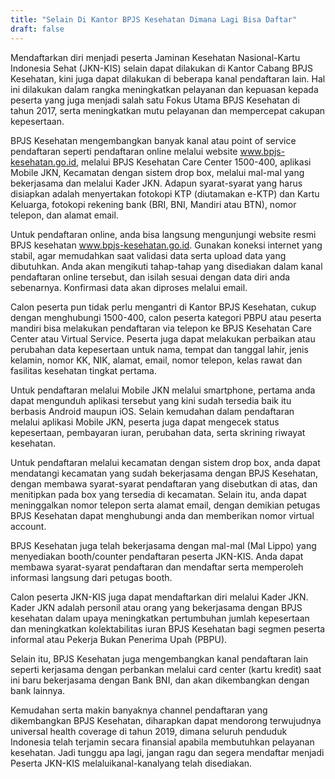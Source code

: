 ```yaml
---
title: "Selain Di Kantor BPJS Kesehatan Dimana Lagi Bisa Daftar"
draft: false
---
```


Mendaftarkan diri menjadi peserta Jaminan Kesehatan Nasional-Kartu Indonesia Sehat (JKN-KIS) selain dapat dilakukan di Kantor Cabang BPJS Kesehatan, kini juga dapat dilakukan di beberapa kanal pendaftaran lain. Hal ini dilakukan dalam rangka meningkatkan pelayanan dan kepuasan kepada peserta yang juga menjadi salah satu Fokus Utama BPJS Kesehatan di tahun 2017, serta meningkatkan mutu pelayanan dan mempercepat cakupan kepesertaan.

BPJS Kesehatan mengembangkan banyak kanal atau point of service pendaftaran seperti pendaftaran online melalui website www.bpjs-kesehatan.go.id, melalui  BPJS Kesehatan Care Center 1500-400, aplikasi Mobile JKN, Kecamatan dengan sistem drop box, melalui mal-mal yang bekerjasama dan melalui Kader JKN. Adapun syarat-syarat yang harus disiapkan adalah menyertakan fotokopi KTP (diutamakan e-KTP) dan Kartu Keluarga, fotokopi rekening bank (BRI, BNI, Mandiri atau BTN), nomor telepon, dan alamat email.

Untuk pendaftaran online, anda  bisa langsung mengunjungi website resmi BPJS kesehatan www.bpjs-kesehatan.go.id. Gunakan koneksi internet yang stabil, agar memudahkan saat validasi data serta upload data yang dibutuhkan. Anda akan mengikuti tahap-tahap yang disediakan dalam kanal pendaftaran online tersebut, dan isilah sesuai dengan data diri anda sebenarnya. Konfirmasi data akan diproses melalui email.

Calon peserta pun  tidak perlu mengantri di Kantor BPJS Kesehatan, cukup dengan menghubungi 1500-400, calon peserta kategori PBPU atau peserta mandiri bisa melakukan pendaftaran via telepon ke BPJS Kesehatan Care Center atau Virtual Service. Peserta juga dapat melakukan perbaikan atau perubahan data kepesertaan untuk nama, tempat dan tanggal lahir, jenis kelamin, nomor KK, NIK, alamat, email, nomor telepon, kelas rawat dan fasilitas kesehatan tingkat pertama.

Untuk pendaftaran melalui Mobile JKN melalui smartphone, pertama anda dapat mengunduh aplikasi tersebut yang kini sudah tersedia baik itu berbasis Android maupun iOS.  Selain kemudahan dalam pendaftaran melalui aplikasi Mobile JKN, peserta juga dapat mengecek status kepesertaan, pembayaran iuran, perubahan data, serta skrining riwayat kesehatan.

Untuk pendaftaran melalui kecamatan dengan sistem drop box, anda dapat mendatangi kecamatan yang sudah bekerjasama dengan BPJS Kesehatan, dengan membawa syarat-syarat pendaftaran yang disebutkan di atas, dan menitipkan pada box yang tersedia di kecamatan. Selain itu, anda dapat meninggalkan nomor telepon serta alamat email, dengan demikian petugas BPJS Kesehatan dapat menghubungi anda dan memberikan nomor virtual account.

BPJS Kesehatan juga telah bekerjasama dengan mal-mal (Mal Lippo) yang menyediakan booth/counter pendaftaran peserta JKN-KIS. Anda dapat membawa syarat-syarat pendaftaran dan mendaftar serta memperoleh informasi langsung dari petugas booth.

Calon peserta JKN-KIS juga dapat mendaftarkan diri melalui Kader JKN. Kader JKN adalah personil atau orang yang bekerjasama dengan BPJS kesehatan dalam upaya meningkatkan pertumbuhan jumlah kepesertaan dan meningkatkan kolektabilitas iuran BPJS Kesehatan bagi segmen peserta informal atau Pekerja Bukan Penerima Upah (PBPU).

Selain itu, BPJS Kesehatan juga mengembangkan kanal pendaftaran lain seperti kerjasama dengan perbankan melalui card center (kartu kredit) saat ini baru bekerjasama dengan Bank BNI, dan akan dikembangkan dengan bank lainnya.

Kemudahan serta makin banyaknya channel pendaftaran yang dikembangkan BPJS Kesehatan, diharapkan dapat mendorong terwujudnya universal health coverage di tahun 2019, dimana seluruh penduduk Indonesia telah terjamin secara finansial apabila membutuhkan pelayanan kesehatan. Jadi tunggu apa lagi, jangan ragu dan segera mendaftar menjadi Peserta JKN-KIS melaluikanal-kanalyang telah disediakan.